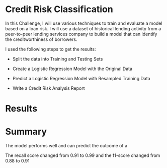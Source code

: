 # Credit Risk Classification

In this Challenge, I will use various techniques to train and evaluate a model based on a loan risk. I will use a dataset of historical lending activity from a peer-to-peer lending services company to build a model that can identify the creditworthiness of borrowers.

I used the following steps to get the results:

* Split the data into Training and Testing Sets

* Create a Logistic Regression Model with the Original Data

* Predict a Logistic Regression Model with Resampled Training Data

* Write a Credit Risk Analysis Report


# Results



# Summary

The model performs well and can predict the outcome of a  

The recall score changed from 0.91 to 0.99 and the f1-score changed from 0.88 to 0.91
